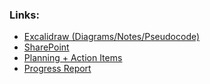 ### Links:

* [Excalidraw (Diagrams/Notes/Pseudocode)](https://excalidraw.com/#room=65e09668145b6e26a00d,aS3dwF5gtJ-8MrwrZVKVsA)
* [SharePoint](https://office365stanford-my.sharepoint.com/personal/ariefm_stanford_edu/_layouts/15/onedrive.aspx?id=%2Fpersonal%2Fariefm%5Fstanford%5Fedu%2FDocuments%2FCGS%2DIntelligentData)
* [Planning + Action Items](https://docs.google.com/spreadsheets/d/1GVO2x4Y90s34S1VQMhuLiEPM-HxtHcT1YsQcQBFKgtk/edit?usp=sharing)
* [Progress Report](https://www.overleaf.com/7766495499gddrxnzyhmcg#ddcb23)